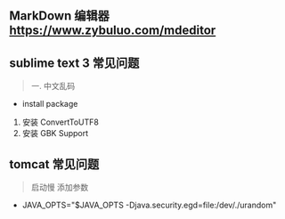 
## MarkDown 编辑器 https://www.zybuluo.com/mdeditor

## sublime text 3  常见问题

> 一. 中文乱码
- install package
1. 安装 ConvertToUTF8
2. 安装 GBK Support


## tomcat 常见问题
> 启动慢  添加参数
- JAVA_OPTS="$JAVA_OPTS -Djava.security.egd=file:/dev/./urandom"